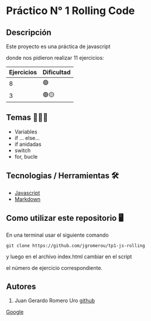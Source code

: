 # Práctico N° 1 Rolling Code

## Descripción

Este proyecto es una práctica de javascript

donde nos pidieron realizar 11 ejercicios:

| Ejercicios | Dificultad |
| ---------- | ---------- |
| 8          | 🟢         |
| 3          | 🟢🟡       |

## Temas 📗📘📙

- Variables
- if ... else...
- if anidadas
- switch
- for, bucle

## Tecnologias / Herramientas 🛠

- [Javascript](https://www.w3schools.com/js/)
- [Markdown](https://markdown.es/)

## Como utilizar este repositorio 🖥

En una terminal usar el siguiente comando

```
git clone https://github.com/jgromerou/tp1-js-rolling
```

y luego en el archivo index.html cambiar en el script

el número de ejercicio correspondiente.

## Autores

1. Juan Gerardo Romero Uro [github](https://github.com/jgromerou)

[Google](https://www.google.com)
